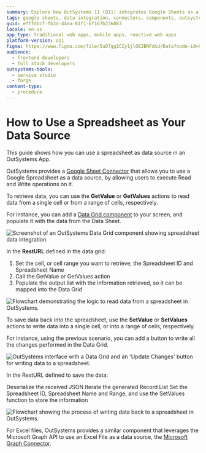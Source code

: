 ```yaml
---
summary: Explore how OutSystems 11 (O11) integrates Google Sheets as a data source for read and write operations using specific connectors and components.
tags: google sheets, data integration, connectors, components, outsystems integrate google sheets
guid: efffdbcf-fb3d-44ea-81f1-6f167b236883
locale: en-us
app_type: traditional web apps, mobile apps, reactive web apps
platform-version: o11
figma: https://www.figma.com/file/5uD7gg1CIy1jlOE2BNFdsU/Data?node-id=942:270
audience:
  - frontend developers
  - full stack developers
outsystems-tools:
  - service studio
  - forge
content-type:
  - procedure
---
```


# How to Use a Spreadsheet as Your Data Source

This guide shows how you can use a spreadsheet as data source in an OutSystems App.

OutSystems provides a [Google Sheet Connector](https://www.outsystems.com/forge/component-overview/3058/google-sheets-connector) that allows you to use a Google Spreadsheet as a data source, by allowing users to execute Read and Write operations on it.

To retrieve data, you can use the **GetValue** or **GetValues** actions to read data from a single cell or from a range of cells, respectively.

For instance, you can add a [Data Grid component](https://www.outsystems.com/forge/component-overview/5554/data-grid) to your screen, and populate it with the data from the Data Sheet.

![Screenshot of an OutSystems Data Grid component showing spreadsheet data integration.](images/outsystems-spreadsheet-data-source-read-example.png "OutSystems Data Grid Component Populated with Spreadsheet Data")

In the **RestURL** defined in the data grid:

1. Set the cell, or cell range you want to retrieve, the Spreadsheet ID and Spreadsheet Name
1. Call the GetValue or GetValues action
1. Populate the output list with the information retrieved, so it can be mapped into the Data Grid

![Flowchart demonstrating the logic to read data from a spreadsheet in OutSystems.](images/reading-spreadsheet-as-data-source-outsystems-logic-example.png "OutSystems Logic for Reading Data from a Spreadsheet")


To save data back into the spreadsheet, use the **SetValue** or **SetValues** actions to write data into a single cell, or into a range of cells, respectively.

For instance, using the previous scenario, you can add a button to write all the changes performed in the Data Grid.

![OutSystems interface with a Data Grid and an 'Update Changes' button for writing data to a spreadsheet.](images/outsystems-spreadsheet-data-source-write-example.png "OutSystems Data Grid with Update Button")

In the RestURL defined to save the data:

Deserialize the received JSON
Iterate the generated Record List
Set the Spreadsheet ID, Spreadsheet Name and Range, and use the SetValues function to store the information

![Flowchart showing the process of writing data back to a spreadsheet in OutSystems.](images/writing-spreadsheet-as-data-source-outsystems-logic-example.png "OutSystems Logic for Writing Data to a Spreadsheet")


For Excel files, OutSystems provides a similar component that leverages the Microsoft Graph API to use an Excel File as a data source, the [Microsoft Graph Connector](https://www.outsystems.com/forge/component-overview/5552/microsoft-graph-connector).
